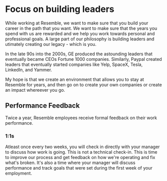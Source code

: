 # Focus on building leaders

While working at Resemble, we want to make sure that you build your career in the path that you want. We want to make sure that the years you spend with us are rewarded and we help you work towards personal and professional goals. A large part of our philosophy is building leaders and utimately creating our legacy - which is you.

In the late 90s into the 2000s, GE produced the astounding leaders that eventually became CEOs Fortune 1000 companies. Similarly, Paypal created leaders that eventually started companies like Yelp, SpaceX, Tesla, LinkedIn, and Yammer.

My hope is that we create an environment that allows you to stay at Resemble for years, and then go on to create your own companies or create an impact whereever you go.

## Performance Feedback

Twice a year, Resemble employees receive formal feedback on their work performance. 

### 1:1s

Atleast once every two weeks, you will check in directly with your manager to discuss how work is going. This is not a technical check-in. This is time to improve our process and get feedback on how we're operating and fix what's broken. It's also a time where your manager will discuss performance and track goals that were set during the first week of your employment.
